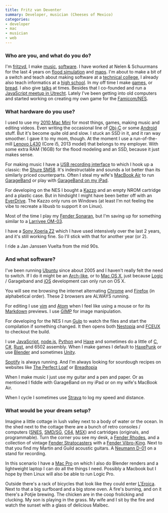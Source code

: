 ```yaml
---
title: Fritz van Deventer
summary: Developer, musician (Cheeses of Mexico)
categories:
- developer
- mac
- musician
- web
---
```


### Who are you, and what do you do?

I'm [fritzvd](http://fritzvd.com/ "Fritz's website"), I make [music](http://cheesesofmexico.com/ "Fritz's band."), [software](https://github.com/fritzvd "Fritz's GitHub account."). I have worked at Nelen & Schuurmans for the last 4 years on [flood simulation](http://3di.nu/ "Flood simulation and water management.") and [maps](https://demo.lizard.net/ "Fritz's maps for the Lizard demo."). I'm about to make a bit of a switch and teach about making software at a [technical college](https://han.nl/ "A university in The Netherlands."), I already also teach informatics at a [high school](http://marnixcollege.nl/ "A high school in The Netherlands."). In my off time I make [games](https://github.com/fritzvd/mexicombat "The code for Fritz's fighting game on GitHub."), or [bread](https://twitter.com/fritzvd/status/771378368667381761 "Fritz's tweet about bread."). I also give [talks](https://www.youtube.com/watch?v=WRSRVdLQ_-k "A YouTube video of Fritz's talk about NES development.") at times. Besides that I co-founded and run a [JavaScript meetup in Utrecht](http://www.meetup.com/Utrecht-JavaScript-Meetup/ "A JavaScript meetup in The Netherlands."). Lately I've been getting into old computers and started working on creating my own game for the [Famicom/NES][nes].

### What hardware do you use?

I used to use my [2010 Mac Mini][mac-mini] for most things, games, making music and editing videos. Even writing the occasional line of [Obj-C][objective-c] or some [Android][] stuff. But it's become quite old and slow. I stuck an SSD in it, and it ran way smoother. I gave it to my mom, though. At the moment I use a run-of-the-mill [Lenovo L430][thinkpad-l430] (Core i5, 2013 model) that belongs to my employer. With some extra RAM (16GB) for the flood modeling and an SSD, because it just makes sense.

For making music I have a [USB recording interface][ua-25] to which I hook up a classic: the [Shure SM58][sm58]. It's indestructable and sounds a lot better than its similarly priced counterparts. Often I steal my wife's [MacBook Air][macbook-air] to run [GarageBand][] or play with [GarageBand on my iPad][garageband-ios].

For developing on the NES I bought a [Kazzo][] and an empty NROM cartridge and a plastic case. But in hindsight I might have been better off with an [EverDrive][everdrive-n8]. The Kazzo only runs on Windows (at least I'm not feeling the vibe to recreate a libusb to support it on Linux).

Most of the time I play my [Fender Sonaran][sonoran-sce], but I'm saving up for something similar to a [Larrivee OM-03][om-03].

I have a [Sony Xperia Z2][xperia-z2] which I have used intensively over the last 2 years, and it's still working fine. So I'll stick with that for another year (or 2).

I ride a Jan Janssen Vuelta from the mid 90s.

### And what software?

I've been running [Ubuntu][] since about 2005 and I haven't really felt the need to switch. If I do it might be an [Arch-like][arch-linux], or to [Mac OS X][macos], just because [Logic][logic-pro] / Garageband and [iOS][] development can only run on OS X.

You will see me browsing the internet alternating [Chrome][] and [Firefox][] (in alphabetical order). These 2 browsers are ALWAYS running.

For editing I use [vim][] and [Atom][] when I feel like using a mouse or for its [Markdown][] previews. I use [GIMP][] for image manipulation.

For developing for the NES I run [Gulp][] to watch the files and start the compilation if something changed. It then opens both [Nestopia][] and [FCEUX][] to checkout the build.

I use [JavaScript][], [node.js][], [Python][] and [Haxe][] and sometimes do a little of [C][], [C#][c-sharp], [Rust][], and 6502 assembly. When I make games I default to [HaxePunk][] or use [Blender][] and sometimes [Unity][].

[Spotify][] is always running. And I'm always looking for sourdough recipes on websites like [The Perfect Loaf](http://theperfectloaf.com/ "A bread website.") or [Breadtopia](http://breadtopia.com/ "A bread website.")

When I make music I just use my guitar and a pen and paper. Or as mentioned I fiddle with GarageBand on my iPad or on my wife's MacBook Air.

When I cycle I sometimes use [Strava][] to log my speed and distance.

### What would be your dream setup?

Imagine a little cottage in lush valley next to a body of water or the ocean. In the shed next to the cottage there are a bunch of retro consoles / computers ([SNES][], [SMD/SG][genesis], [C64][commodore-64], [MSX][]) and cartridges (originals, and programmable). Turn the corner you see my desk, a [Fender Rhodes][rhodes], and a collection of vintage [Fender Stratocasters][stratocaster] with a [Fender Vibro-King][vibro-king]. Next to that you find my Martin and Guild acoustic guitars. A [Neumann D-01][d-01] on a stand for recording.

In this scenario I have a [Mac Pro][mac-pro] on which I also do Blender renders and a lightweight laptop I can do all the things I need. Possibly a Macbook but I hope by then Linux will also be able to run Logic Pro.

Outside there's a rack of bicycles that look like they could enter [L'Eroica](http://eroica.cc/ "A bicycle race in Italy."). Next to that a big surfboard and a big stone oven. A fire's burning, and on it there's a Potjie brewing. The chicken are in the coop frolicking and clucking. My son is playing in the grass. My wife and I sit by the fire and watch the sunset with a glass of delicious Malbec.

[rhodes]: https://en.wikipedia.org/wiki/Rhodes_piano "An electric piano"
[ua-25]: http://www.roland.com/products/en/UA-25/ "A USB audio capture device."
[nes]: https://en.wikipedia.org/wiki/Nintendo_Entertainment_System "A video game console."
[genesis]: https://en.wikipedia.org/wiki/Sega_genesis "A 16-bit video game console."
[thinkpad-l430]: http://shop.lenovo.com/us/en/laptops/thinkpad/l-series/l430/ "A laptop."
[sm58]: http://www.shure.com/americas/products/microphones/sm/sm58-vocal-microphone "A vocal microphone."
[stratocaster]: https://en.wikipedia.org/wiki/Fender_Stratocaster "An electric guitar."
[snes]: https://en.wikipedia.org/wiki/Super_Nintendo_Entertainment_System "A 16-bit video game console."
[sonoran-sce]: http://intl.fender.com/en-AU/series/california/sonoran-sce-cutaway-electric-lake-placid-blue-with-matching-headstock/ "An acoustic guitar."
[om-03]: https://www.larrivee.com/products/om-03-recording-series "An acoustic guitar."
[macbook-air]: https://www.apple.com/macbook-air/ "A very thin laptop."
[mac-pro]: https://www.apple.com/mac-pro/ "The Intel-based Mac tower computer."
[mac-mini]: https://www.apple.com/mac-mini/ "A small desktop computer."
[commodore-64]: https://en.wikipedia.org/wiki/Commodore_64 "An 8-bit computer."
[d-01]: https://www.neumann.com/?lang=en&id=current_microphones&cid=d01_description "A capsule microphone."
[vibro-king]: https://www.premierguitar.com/articles/Fender_Vibro_King_20th_Anniversary_Amp_Review "A guitar amp."
[xperia-z2]: http://www.sonymobile.com/global-en/products/phones/xperia-z2/ "A 5.2 inch Android phone."
[everdrive-n8]: https://krikzz.com/store/home/31-everdrive-n8-nes.html "A NES cartridge with storage built in."
[kazzo]: http://www.infiniteneslives.com/kazzo.php "A NES cartridge dumper and flasher."
[rust]: https://www.rust-lang.org/en-US/ "A programming language."
[unity]: https://unity3d.com/unity/ "A cross-platform game development tool."
[ubuntu]: https://www.ubuntu.com/ "A Unix distribution."
[ios]: https://www.apple.com/ios/ios-10/ "A mobile operating system."
[node.js]: https://nodejs.org/en/ "A Javascript application platform."
[nestopia]: http://nestopia.sourceforge.net/ "A NES emulator."
[gulp]: https://gulpjs.com/ "A build system."
[garageband]: https://www.apple.com/mac/garageband/ "An audio recording and editing tool for the Mac."
[gimp]: https://www.gimp.org/ "An open-source image editor."
[garageband-ios]: https://itunes.apple.com/us/app/garageband/id408709785 "A music creation app."
[spotify]: https://www.spotify.com/us/ "A music streaming service."
[strava]: https://www.strava.com/ "A running/cycling tracking and performance service."
[android]: https://developers.google.com/android/?csw=1 "A mobile phone platform."
[arch-linux]: https://www.archlinux.org/ "A Linux distro."
[atom]: https://atom.io/ "A text editor based on web technology."
[firefox]: https://www.mozilla.org/en-US/firefox/new/ "A cross-platform open-source web browser."
[fceux]: http://www.fceux.com/web/home.html "A NES emulator."
[objective-c]: https://en.wikipedia.org/wiki/Objective-C "An object-oriented compiled language."
[haxe]: https://haxe.org/ "A cross-platform toolkit and language."
[haxepunk]: http://haxepunk.com/ "A cross-platform game development framework."
[markdown]: https://daringfireball.net/projects/markdown/ "An email-like format for marking up text."
[macos]: https://en.wikipedia.org/wiki/MacOS "An operating system for Mac hardware."
[msx]: https://en.wikipedia.org/wiki/MSX "An 8-bit home computer."
[javascript]: https://en.wikipedia.org/wiki/JavaScript "An interpreted scripting language."
[c-sharp]: https://en.wikipedia.org/wiki/C_Sharp_(programming_language) "A compiled programming language."
[chrome]: https://www.google.com/intl/en/chrome/browser/ "A WebKit-based browser, where each tab runs in its own thread."
[c]: https://en.wikipedia.org/wiki/C_(programming_language) "A compiled programming language."
[vim]: http://www.vim.org/ "A command-line text editor."
[blender]: https://www.blender.org/ "A free, open-source 3D renderer."
[logic-pro]: https://www.apple.com/logic-pro/ "A professional audio application for the Mac."
[python]: https://www.python.org/ "An interpreted scripting language."
